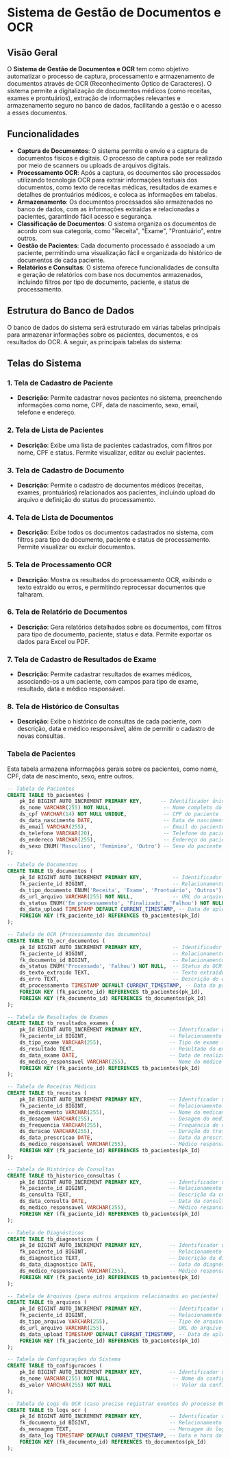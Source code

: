 # Sistema de Gestão de Documentos e OCR

## Visão Geral

O **Sistema de Gestão de Documentos e OCR** tem como objetivo automatizar o processo de captura, processamento e armazenamento de documentos através de OCR (Reconhecimento Óptico de Caracteres). O sistema permite a digitalização de documentos médicos (como receitas, exames e prontuários), extração de informações relevantes e armazenamento seguro no banco de dados, facilitando a gestão e o acesso a esses documentos.

## Funcionalidades

- **Captura de Documentos**: O sistema permite o envio e a captura de documentos físicos e digitais. O processo de captura pode ser realizado por meio de scanners ou uploads de arquivos digitais.
- **Processamento OCR**: Após a captura, os documentos são processados utilizando tecnologia OCR para extrair informações textuais dos documentos, como texto de receitas médicas, resultados de exames e detalhes de prontuários médicos, e coloca as informações em tabelas.
- **Armazenamento**: Os documentos processados são armazenados no banco de dados, com as informações extraídas e relacionadas a pacientes, garantindo fácil acesso e segurança.
- **Classificação de Documentos**: O sistema organiza os documentos de acordo com sua categoria, como "Receita", "Exame", "Prontuário", entre outros.
- **Gestão de Pacientes**: Cada documento processado é associado a um paciente, permitindo uma visualização fácil e organizada do histórico de documentos de cada paciente.
- **Relatórios e Consultas**: O sistema oferece funcionalidades de consulta e geração de relatórios com base nos documentos armazenados, incluindo filtros por tipo de documento, paciente, e status de processamento.

## Estrutura do Banco de Dados

O banco de dados do sistema será estruturado em várias tabelas principais para armazenar informações sobre os pacientes, documentos, e os resultados do OCR. A seguir, as principais tabelas do sistema:


## Telas do Sistema

### 1. **Tela de Cadastro de Paciente**
   - **Descrição**: Permite cadastrar novos pacientes no sistema, preenchendo informações como nome, CPF, data de nascimento, sexo, email, telefone e endereço.

### 2. **Tela de Lista de Pacientes**
   - **Descrição**: Exibe uma lista de pacientes cadastrados, com filtros por nome, CPF e status. Permite visualizar, editar ou excluir pacientes.

### 3. **Tela de Cadastro de Documento**
   - **Descrição**: Permite o cadastro de documentos médicos (receitas, exames, prontuários) relacionados aos pacientes, incluindo upload do arquivo e definição do status do processamento.

### 4. **Tela de Lista de Documentos**
   - **Descrição**: Exibe todos os documentos cadastrados no sistema, com filtros para tipo de documento, paciente e status de processamento. Permite visualizar ou excluir documentos.

### 5. **Tela de Processamento OCR**
   - **Descrição**: Mostra os resultados do processamento OCR, exibindo o texto extraído ou erros, e permitindo reprocessar documentos que falharam.

### 6. **Tela de Relatório de Documentos**
   - **Descrição**: Gera relatórios detalhados sobre os documentos, com filtros para tipo de documento, paciente, status e data. Permite exportar os dados para Excel ou PDF.

### 7. **Tela de Cadastro de Resultados de Exame**
   - **Descrição**: Permite cadastrar resultados de exames médicos, associando-os a um paciente, com campos para tipo de exame, resultado, data e médico responsável.

### 8. **Tela de Histórico de Consultas**
   - **Descrição**: Exibe o histórico de consultas de cada paciente, com descrição, data e médico responsável, além de permitir o cadastro de novas consultas.


### Tabela de Pacientes
Esta tabela armazena informações gerais sobre os pacientes, como nome, CPF, data de nascimento, sexo, entre outros.

```sql
-- Tabela de Pacientes
CREATE TABLE tb_pacientes (
    pk_Id BIGINT AUTO_INCREMENT PRIMARY KEY,      -- Identificador único do paciente
    ds_nome VARCHAR(255) NOT NULL,                 -- Nome completo do paciente
    ds_cpf VARCHAR(14) NOT NULL UNIQUE,            -- CPF do paciente
    ds_data_nascimento DATE,                       -- Data de nascimento do paciente
    ds_email VARCHAR(255),                         -- Email do paciente
    ds_telefone VARCHAR(20),                       -- Telefone do paciente
    ds_endereco VARCHAR(255),                      -- Endereço do paciente
    ds_sexo ENUM('Masculino', 'Feminino', 'Outro') -- Sexo do paciente
);

-- Tabela de Documentos
CREATE TABLE tb_documentos (
    pk_Id BIGINT AUTO_INCREMENT PRIMARY KEY,          -- Identificador único do documento
    fk_paciente_id BIGINT,                            -- Relacionamento com a tabela de pacientes
    ds_tipo_documento ENUM('Receita', 'Exame', 'Prontuário', 'Outros') NOT NULL, -- Tipo de documento
    ds_url_arquivo VARCHAR(255) NOT NULL,             -- URL do arquivo digitalizado
    ds_status ENUM('Em processamento', 'Finalizado', 'Falhou') NOT NULL, -- Status do processamento do documento
    ds_data_upload TIMESTAMP DEFAULT CURRENT_TIMESTAMP, -- Data de upload
    FOREIGN KEY (fk_paciente_id) REFERENCES tb_pacientes(pk_Id)
);

-- Tabela de OCR (Processamento dos documentos)
CREATE TABLE tb_ocr_documentos (
    pk_Id BIGINT AUTO_INCREMENT PRIMARY KEY,          -- Identificador único do OCR
    fk_paciente_id BIGINT,                            -- Relacionamento com paciente
    fk_documento_id BIGINT,                           -- Relacionamento com o documento
    ds_status ENUM('Processado', 'Falhou') NOT NULL,  -- Status do OCR
    ds_texto_extraido TEXT,                           -- Texto extraído pelo OCR
    ds_erro TEXT,                                     -- Descrição do erro, se ocorrer
    dt_processamento TIMESTAMP DEFAULT CURRENT_TIMESTAMP, -- Data do processamento do OCR
    FOREIGN KEY (fk_paciente_id) REFERENCES tb_pacientes(pk_Id),
    FOREIGN KEY (fk_documento_id) REFERENCES tb_documentos(pk_Id)
);

-- Tabela de Resultados de Exames
CREATE TABLE tb_resultados_exames (
    pk_Id BIGINT AUTO_INCREMENT PRIMARY KEY,         -- Identificador único do resultado do exame
    fk_paciente_id BIGINT,                           -- Relacionamento com paciente
    ds_tipo_exame VARCHAR(255),                      -- Tipo de exame (ex: Exame de sangue, Raio-X)
    ds_resultado TEXT,                               -- Resultado do exame
    ds_data_exame DATE,                              -- Data de realização do exame
    ds_medico_responsavel VARCHAR(255),              -- Nome do médico responsável pelo exame
    FOREIGN KEY (fk_paciente_id) REFERENCES tb_pacientes(pk_Id)
);

-- Tabela de Receitas Médicas
CREATE TABLE tb_receitas (
    pk_Id BIGINT AUTO_INCREMENT PRIMARY KEY,         -- Identificador único da receita
    fk_paciente_id BIGINT,                           -- Relacionamento com paciente
    ds_medicamento VARCHAR(255),                     -- Nome do medicamento prescrito
    ds_dosagem VARCHAR(255),                         -- Dosagem do medicamento
    ds_frequencia VARCHAR(255),                      -- Frequência de uso do medicamento
    ds_duracao VARCHAR(255),                         -- Duração do tratamento
    ds_data_prescricao DATE,                         -- Data da prescrição médica
    ds_medico_responsavel VARCHAR(255),              -- Médico responsável pela receita
    FOREIGN KEY (fk_paciente_id) REFERENCES tb_pacientes(pk_Id)
);

-- Tabela de Histórico de Consultas
CREATE TABLE tb_historico_consultas (
    pk_Id BIGINT AUTO_INCREMENT PRIMARY KEY,         -- Identificador único da consulta
    fk_paciente_id BIGINT,                           -- Relacionamento com paciente
    ds_consulta TEXT,                                -- Descrição da consulta
    ds_data_consulta DATE,                           -- Data da consulta
    ds_medico_responsavel VARCHAR(255),              -- Médico responsável pela consulta
    FOREIGN KEY (fk_paciente_id) REFERENCES tb_pacientes(pk_Id)
);

-- Tabela de Diagnósticos
CREATE TABLE tb_diagnosticos (
    pk_Id BIGINT AUTO_INCREMENT PRIMARY KEY,         -- Identificador único do diagnóstico
    fk_paciente_id BIGINT,                           -- Relacionamento com paciente
    ds_diagnostico TEXT,                             -- Descrição do diagnóstico médico
    ds_data_diagnostico DATE,                        -- Data do diagnóstico
    ds_medico_responsavel VARCHAR(255),              -- Médico responsável pelo diagnóstico
    FOREIGN KEY (fk_paciente_id) REFERENCES tb_pacientes(pk_Id)
);

-- Tabela de Arquivos (para outros arquivos relacionados ao paciente)
CREATE TABLE tb_arquivos (
    pk_Id BIGINT AUTO_INCREMENT PRIMARY KEY,         -- Identificador único do arquivo
    fk_paciente_id BIGINT,                           -- Relacionamento com paciente
    ds_tipo_arquivo VARCHAR(255),                    -- Tipo de arquivo (Ex: Foto, Documentos adicionais)
    ds_url_arquivo VARCHAR(255),                     -- URL do arquivo
    ds_data_upload TIMESTAMP DEFAULT CURRENT_TIMESTAMP, -- Data de upload
    FOREIGN KEY (fk_paciente_id) REFERENCES tb_pacientes(pk_Id)
);

-- Tabela de Configurações do Sistema
CREATE TABLE tb_configuracoes (
    pk_Id BIGINT AUTO_INCREMENT PRIMARY KEY,         -- Identificador único da configuração
    ds_nome VARCHAR(255) NOT NULL,                    -- Nome da configuração
    ds_valor VARCHAR(255) NOT NULL                    -- Valor da configuração (exemplo: caminho do OCR, limite de tamanho de upload)
);

-- Tabela de Logs de OCR (caso precise registrar eventos do processo OCR)
CREATE TABLE tb_logs_ocr (
    pk_Id BIGINT AUTO_INCREMENT PRIMARY KEY,         -- Identificador único do log
    fk_documento_id BIGINT,                          -- Relacionamento com o documento processado
    ds_mensagem TEXT,                                -- Mensagem do log
    ds_data_log TIMESTAMP DEFAULT CURRENT_TIMESTAMP, -- Data e hora do log
    FOREIGN KEY (fk_documento_id) REFERENCES tb_documentos(pk_Id)
);
